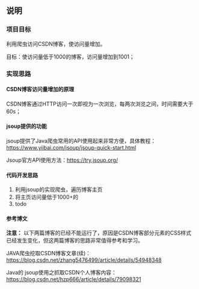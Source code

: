 ## 说明

### 项目目标
利用爬虫访问CSDN博客，使访问量增加。

目标：使访问量低于1000的博客，访问量增加到1001；

### 实现思路

#### CSDN博客访问量增加的原理
CSDN博客通过HTTP访问一次即视为一次浏览，每两次浏览之间，时间需要大于60s；

#### jsoup提供的功能
jsoup提供了Java爬虫常用的API使用起来非常方便，具体教程：https://www.yiibai.com/jsoup/jsoup-quick-start.html

Jsoup官方API使用方法：https://try.jsoup.org/

#### 代码开发思路

1. 利用jsoup的实现爬虫，遍历博客主页
2. 将主页访问量低于1000+的
3. todo


#### 参考博文

**注意：** 以下两篇博客的已经不能运行了，原因是CSDN博客部分元素的CSS样式已经发生变化，但这两篇博客的思路非常值得参考和学习。

JAVA爬虫挖取CSDN博客文章(续)：https://blog.csdn.net/zhang5476499/article/details/54948348

Java的 jsoup使用之抓取CSDN个人博客内容：https://blog.csdn.net/hzp666/article/details/79098321